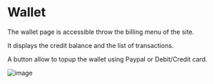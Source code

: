 # Wallet

The wallet page is accessible throw the billing menu of the site.

It displays the credit balance and the list of transactions.

A button allow to topup the wallet using Paypal or Debit/Credit card.

![image](https://user-images.githubusercontent.com/16659140/186637169-b98c1aa3-ef42-4713-9636-4b2cf98c865d.png)


